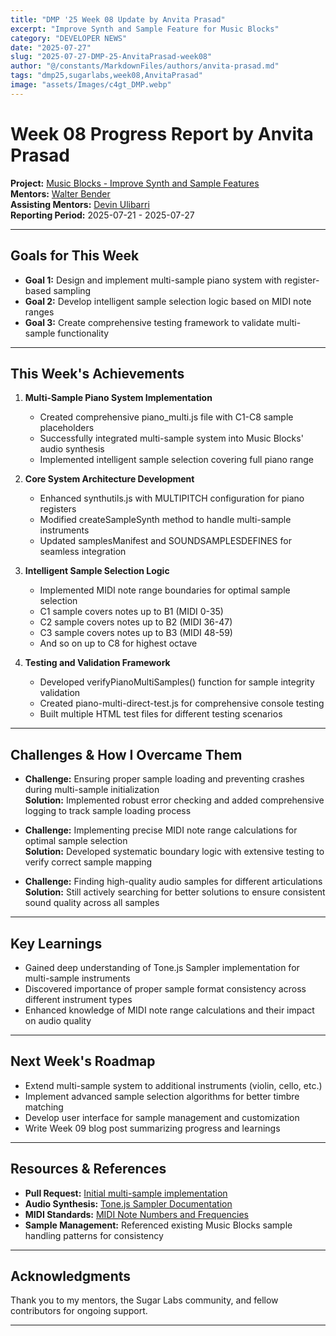 ```yaml
---
title: "DMP '25 Week 08 Update by Anvita Prasad"
excerpt: "Improve Synth and Sample Feature for Music Blocks"
category: "DEVELOPER NEWS"
date: "2025-07-27"
slug: "2025-07-27-DMP-25-AnvitaPrasad-week08"
author: "@/constants/MarkdownFiles/authors/anvita-prasad.md"
tags: "dmp25,sugarlabs,week08,AnvitaPrasad"
image: "assets/Images/c4gt_DMP.webp"
---
```


<!-- markdownlint-disable -->

# Week 08 Progress Report by Anvita Prasad

**Project:** [Music Blocks - Improve Synth and Sample Features](https://github.com/sugarlabs/musicblocks/issues/4539)  
**Mentors:** [Walter Bender](https://github.com/walterbender)  
**Assisting Mentors:** [Devin Ulibarri](https://github.com/pikurasa)  
**Reporting Period:** 2025-07-21 - 2025-07-27  

---

## Goals for This Week
- **Goal 1:** Design and implement multi-sample piano system with register-based sampling
- **Goal 2:** Develop intelligent sample selection logic based on MIDI note ranges
- **Goal 3:** Create comprehensive testing framework to validate multi-sample functionality

---

## This Week's Achievements

1. **Multi-Sample Piano System Implementation**
   - Created comprehensive piano_multi.js file with C1-C8 sample placeholders
   - Successfully integrated multi-sample system into Music Blocks' audio synthesis
   - Implemented intelligent sample selection covering full piano range

2. **Core System Architecture Development**
   - Enhanced synthutils.js with MULTIPITCH configuration for piano registers
   - Modified createSampleSynth method to handle multi-sample instruments
   - Updated samplesManifest and SOUNDSAMPLESDEFINES for seamless integration

3. **Intelligent Sample Selection Logic**
   - Implemented MIDI note range boundaries for optimal sample selection
   - C1 sample covers notes up to B1 (MIDI 0-35)
   - C2 sample covers notes up to B2 (MIDI 36-47)
   - C3 sample covers notes up to B3 (MIDI 48-59)
   - And so on up to C8 for highest octave

4. **Testing and Validation Framework**
   - Developed verifyPianoMultiSamples() function for sample integrity validation
   - Created piano-multi-direct-test.js for comprehensive console testing
   - Built multiple HTML test files for different testing scenarios

---

## Challenges & How I Overcame Them

- **Challenge:** Ensuring proper sample loading and preventing crashes during multi-sample initialization  
  **Solution:** Implemented robust error checking and added comprehensive logging to track sample loading process

- **Challenge:** Implementing precise MIDI note range calculations for optimal sample selection  
  **Solution:** Developed systematic boundary logic with extensive testing to verify correct sample mapping

- **Challenge:** Finding high-quality audio samples for different articulations 
  **Solution:** Still actively searching for better solutions to ensure consistent sound quality across all samples

---

## Key Learnings
- Gained deep understanding of Tone.js Sampler implementation for multi-sample instruments
- Discovered importance of proper sample format consistency across different instrument types
- Enhanced knowledge of MIDI note range calculations and their impact on audio quality

---

## Next Week's Roadmap
- Extend multi-sample system to additional instruments (violin, cello, etc.)
- Implement advanced sample selection algorithms for better timbre matching
- Develop user interface for sample management and customization
- Write Week 09 blog post summarizing progress and learnings

---

## Resources & References
- **Pull Request:** [Initial multi-sample implementation](https://github.com/sugarlabs/musicblocks/pull/4738)
- **Audio Synthesis:** [Tone.js Sampler Documentation](https://tonejs.github.io/docs/14.7.77/Sampler)
- **MIDI Standards:** [MIDI Note Numbers and Frequencies](https://www.midi.org/specifications-old/item/table-1-summary-of-midi-message)
- **Sample Management:** Referenced existing Music Blocks sample handling patterns for consistency

---

## Acknowledgments
Thank you to my mentors, the Sugar Labs community, and fellow contributors for ongoing support.

---
